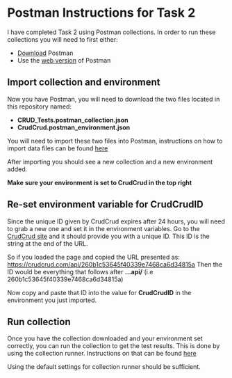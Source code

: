 # Postman Instructions for Task 2
I have completed Task 2 using Postman collections. In order to run these collections you will need to first either:
- [Download](https://www.postman.com/downloads/) Postman
- Use the [web version](https://www.postman.com/) of Postman
## Import collection and environment
Now you have Postman, you will need to download the two files located in this repository named:
- **CRUD_Tests.postman_collection.json**
- **CrudCrud.postman_environment.json**

You will need to import these two files into Postman, instructions on how to import data files can be found [here](https://learning.postman.com/docs/getting-started/importing-and-exporting/importing-data/)

After importing you should see a new collection and a new environment added.

**Make sure your environment is set to CrudCrud in the top right**

## Re-set environment variable for CrudCrudID
Since the unique ID given by CrudCrud expires after 24 hours, you will need to grab a new one and set it in the environment variables.
Go to the [CrudCrud site](https://crudcrud.com/) and it should provide you with a unique ID.
This ID is the string at the end of the URL.

So if you loaded the page and copied the URL presented as:
https://crudcrud.com/api/260b1c53645f40339e7468ca6d34815a
Then the ID would be everything that follows after **...api/** (i.e 260b1c53645f40339e7468ca6d34815a)

Now copy and paste that ID into the value for **CrudCrudID** in the environment you just imported.
## Run collection
Once you have the collection downloaded and your environment set correctly, you can run the collection to get the test results.
This is done by using the collection runner. 
Instructions on that can be found [here](https://learning.postman.com/docs/collections/running-collections/intro-to-collection-runs/)

Using the default settings for collection runner should be sufficient.
